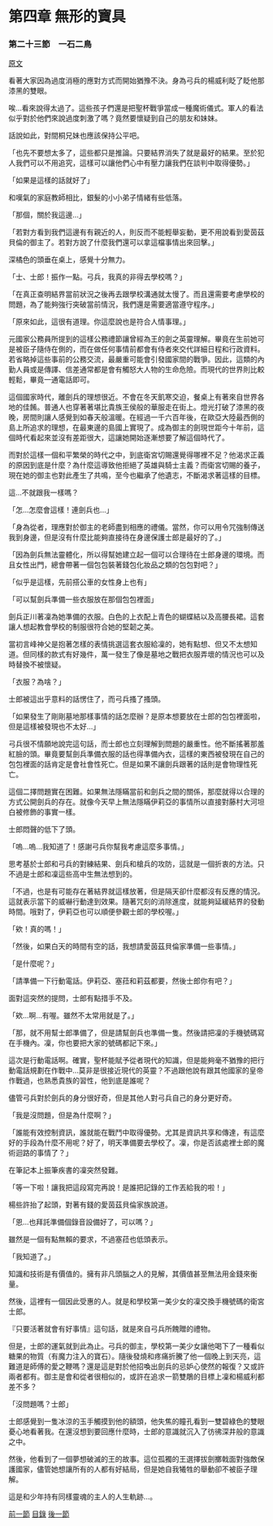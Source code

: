 第四章 無形的寶具　
====

### 第二十三節　一石二鳥

[原文](https://syosetu.org/novel/42788/27.html)

看著大家因為過度消極的應對方式而開始猶豫不決。身為弓兵的楊威利眨了眨他那漆黑的雙眼。

唉...看來說得太過了。這些孩子們還是把聖杯戰爭當成一種魔術儀式。軍人的看法似乎對於他們來說過度刺激了嗎？竟然要懷疑到自己的朋友和妹妹。

話說如此，對間桐兄妹也應該保持公平吧。

「也先不要想太多了，這些都只是推論。只要結界消失了就是最好的結果。至於犯人我們可以不用追究，這樣可以讓他們心中有壓力讓我們在談判中取得優勢。」

「如果是這樣的話就好了」

和嘆氣的家庭教師相比，銀髮的小小弟子情緒有些低落。

「那個，關於我這邊...」

「若對方看到我們這邊有有親近的人，則反而不能輕舉妄動，更不用說看到愛茵茲貝倫的御主了。若對方說了什麼我們還可以拿這檔事情出來回擊。」

深橘色的頭垂在桌上，感覺十分無力。

「士、士郎！振作一點。弓兵，我真的非得去學校嗎？」

「在真正查明結界當前狀況之後再去跟學校溝通就太慢了。而且還需要考慮學校的問題，為了能夠強行突破當前情況，我們還是需要適當遵守程序。」

「原來如此，這很有道理。你這麼說也是符合人情事理。」

元國家公務員所提到的這樣公務禮節讓曾經為王的劍之英靈理解。畢竟在生前她可是被臣子隨侍在側的，而在做任何事情前都會有侍者來交代詳細日程和行政資料。若省略掉這些事前的公務交流，最嚴重可能會引發國家間的戰爭。因此，這類的內勤人員或是傳譯、信差通常都是會有觸怒大人物的生命危險。而現代的世界則比較輕鬆，畢竟一通電話即可。

這個國家時代，離劍兵的理想很近。不會在冬天飢寒交迫，餐桌上有著來自世界各地的佳餚。普通人也穿著著堪比貴族王侯般的華服走在街上。燈光打破了漆黑的夜晚，房間則讓人感覺到如春天般溫暖。在經過一千六百年後，在歐亞大陸最西側的島上所追求的理想，在最東邊的島國上實現了。成為御主的劍現世距今十年前，這個時代看起來並沒有差距很大，這讓她開始逐漸想要了解這個時代了。

而對於這樣一個和平繁榮的時代之中，到底衛宮切賜還覺得哪裡不足？他渴求正義的原因到底是什麼？為什麼這導致他拒絕了英雄與騎士主義？而衛宮切賜的養子，現在她的御主也對此產生了共鳴，至今也繼承了他遺志，不斷渴求著這樣的目標。

這...不就跟我一樣嗎？

「怎...怎麼會這樣！連劍兵也...」

「身為從者，理應對於御主的老師盡到相應的禮儀。當然，你可以用令咒強制傳送我到身邊，但是沒有什麼比能夠直接待在身邊保護士郎是最好的了。」

「因為劍兵無法靈體化，所以得幫她建立起一個可以合理待在士郎身邊的環境。而且女性出門，總會帶著一個包包裝著錢包化妝品之類的包包對吧？」

「似乎是這樣，先前搭公車的女性身上也有」

「可以幫劍兵準備一些衣服放在那個包包裡面」

劍兵正川著凜為她準備的衣服。白色的上衣配上青色的蝴蝶結以及高腰長裙。這套讓人想起教會學校的制服很符合她的堅韌之美。

當初言峰神父是抱著怎樣的表情挑選這套衣服給凜的，她有點想、但又不太想知道。但同樣的款式有好幾件，萬一發生了像是墓地之戰把衣服弄壞的情況也可以及時替換不被懷疑。

「衣服？為啥？」

士郎被這出乎意料的話愣住了，而弓兵搔了搔頭。

「如果發生了剛剛墓地那樣事情的話怎麼辦？是原本想要放在士郎的包包裡面啦，但是這樣被發現也不太好...」

弓兵很不情願地說完這句話，而士郎也立刻理解到問題的嚴重性。他不斷搖著那羞紅臉的頭。畢竟要幫劍兵準備衣服的話也得準備內衣，這樣的東西被發現在自己的包包裡面的話肯定是會社會性死亡。但是如果不讓劍兵跟著的話則是會物理性死亡。

這個二擇問題實在困難。如果無法隱瞞當前和劍兵之間的關係，那麼就得以合理的方式公開劍兵的存在。就像今天早上無法隱瞞伊莉亞的事情所以直接對藤村大河坦白被修飾的事實一樣。

士郎悶聲的低下了頭。

「嗚...嗚...我知道了！感謝弓兵你幫我考慮這麼多事情。」

思考基於士郎和弓兵的對練結果、劍兵和槍兵的攻防，這就是一個折衷的方法。只不過是士郎和凜這些高中生無法想到的。

「不過，也是有可能存在著結界就這樣放著，但是隔天卻什麼都沒有反應的情況。這就表示當下的威嚇行動達到效果。隨著咒刻的消除進度，就能夠延緩結界的發動時間。哦對了，伊莉亞也可以順便參觀士郎的學校喔。」

「欸！真的嗎！」

「然後，如果白天的時間有空的話，我想請愛茵茲貝倫家準備一些事情。」

「是什麼呢？」

「請準備一下行動電話。伊莉亞、塞菈和莉茲都要，然後士郎你有吧？」

面對這突然的提問，士郎有點措手不及。

「欸...啊...有喔。雖然不太常用就是了。」

「那，就不用幫士郎準備了，但是請幫劍兵也準備一隻。然後請把凜的手機號碼寫在手機內。凜，你也要把大家的號碼都記下來。」

這次是行動電話啊。確實，聖杯能賦予從者現代的知識，但是能夠毫不猶豫的把行動電話規劃在作戰中...莫非是很接近現代的英靈？不過跟他說有跟其他國家的皇帝作戰過，也熟悉貴族的習性，他到底是誰呢？

儘管弓兵對於劍兵的身分很好奇，但是其他人對弓兵自己的身分更好奇。

「我是沒問題，但是為什麼啊？」

「誰能有效控制資訊，誰就能在戰鬥中取得優勢。尤其是資訊共享和傳達，有這麼好的手段為什麼不用呢？好了，明天準備要去學校了。凜，你是否該處裡士郎的魔術迴路的事情了？」

在筆記本上振筆疾書的凜突然發難。

「等一下啦！讓我把這段寫完再說！是誰把記錄的工作丟給我的啦！」

楊些許抬了起頭，對著有錢的愛茵茲貝倫家族說道。

「恩...也拜託準備個錄音設備好了，可以嗎？」

雖然是一個有點無賴的要求，不過塞菈也低頭表示。

「我知道了。」

知識和技術是有價值的。擁有非凡頭腦之人的見解，其價值甚至無法用金錢來衡量。

然後，這裡有一個因此受惠的人。就是和學校第一美少女的凜交換手機號碼的衛宮士郎。

『只要活著就會有好事情』這句話，就是來自弓兵所餽贈的禮物。

但是，士郎的運氣就到此為止。弓兵的御主，學校第一美少女讓他喝下了一種看似糖果的物質（有魔力注入的寶石）。隨後發燒和疼痛折騰了他一個晚上到天亮，這難道是師傅的愛之鞭嗎？還是這是對於他招喚出劍兵的忌妒心使然的報復？又或許兩者都有。御主是會和從者很相似的，或許在追求一箭雙鵰的目標上凜和楊威利都差不多？

「沒問題嗎？士郎」

士郎感覺到一隻冰涼的玉手觸摸到他的額頭，他失焦的瞳孔看到一雙碧綠色的雙眼憂心地看著我。在還沒想到要回應什麼時，士郎的意識就沉入了彷彿深井般的意識之中。

然後，他看到了一個夢想破滅的王的故事。這位孤獨的王選擇拔劍擲戟面對強敵保護國家，儘管她想讓所有的人都有好結局，但是她自我犧牲的舉動卻不被臣子理解。

這是和少年持有同樣靈魂的主人的人生軌跡...。

[前一節](./0422.md)
[目錄](../README.md)
[後一節](./042301.md)
